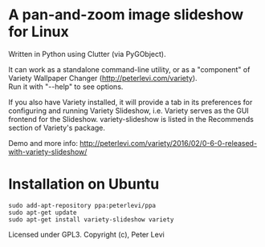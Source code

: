 A pan-and-zoom image slideshow for Linux
========================================

Written in Python using Clutter (via PyGObject).

It can work as a standalone command-line utility, or as a "component" of Variety Wallpaper Changer (http://peterlevi.com/variety).  
Run it with "--help" to see options.

If you also have Variety installed, it will provide a tab in its preferences for configuring and running Variety Slideshow, i.e. Variety serves as the GUI frontend for the Slideshow. variety-slideshow is listed in the Recommends section of Variety's package.  

Demo and more info: http://peterlevi.com/variety/2016/02/0-6-0-released-with-variety-slideshow/

Installation on Ubuntu
======================
    sudo add-apt-repository ppa:peterlevi/ppa
    sudo apt-get update
    sudo apt-get install variety-slideshow variety

Licensed under GPL3.
Copyright (c), Peter Levi
